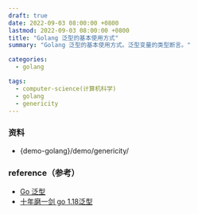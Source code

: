 ```yaml
---
draft: true
date: 2022-09-03 08:00:00 +0800
lastmod: 2022-09-03 08:00:00 +0800
title: "Golang 泛型的基本使用方式"
summary: "Golang 泛型的基本使用方式。泛型变量的类型断言。"

categories:
  - golang

tags:
  - computer-science(计算机科学)
  - golang
  - genericity
---
```


### 资料

- {demo-golang}/demo/genericity/

### reference（参考）

- [Go 泛型](https://blog.csdn.net/tearon/article/details/124960440)
- [十年磨一剑 go 1.18泛型](https://blog.csdn.net/l688899886/article/details/125640227)
